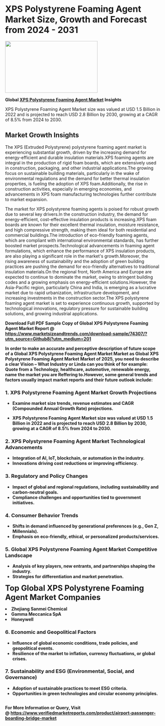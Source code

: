 <H1>XPS Polystyrene Foaming Agent Market Size, Growth and Forecast from 2024 - 2031</H1><img class="aligncenter size-medium wp-image-584254" src="https://thirdeyenews.in/wp-content/uploads/2024/09/Global-Market-Research-300x168.jpeg" alt="" width="300" height="168" /><p><strong>Global&nbsp;<a href="https://www.marketsizeandtrends.com/download-sample/74307/?utm_source=Github8j?utm_medium=201">XPS Polystyrene Foaming Agent Market</a> Insights</strong></p><p>XPS Polystyrene Foaming Agent Market size was valued at USD 1.5 Billion in 2022 and is projected to reach USD 2.8 Billion by 2030, growing at a CAGR of 8.5% from 2024 to 2030.</p><p><h2>Market Growth Insights</h2> <p>The XPS (Extruded Polystyrene) polystyrene foaming agent market is experiencing substantial growth, driven by the increasing demand for energy-efficient and durable insulation materials.XPS foaming agents are integral in the production of rigid foam boards, which are extensively used in construction, packaging, and other industrial applications.The growing focus on sustainable building materials, particularly in the wake of environmental regulations and the demand for better thermal insulation properties, is fueling the adoption of XPS foam.Additionally, the rise in construction activities, especially in emerging economies, and advancements in XPS foam manufacturing technologies further contribute to market expansion.</p> <p>The market for XPS polystyrene foaming agents is poised for robust growth due to several key drivers.In the construction industry, the demand for energy-efficient, cost-effective insulation products is increasing.XPS foam boards are known for their excellent thermal insulation, moisture resistance, and high compressive strength, making them ideal for both residential and commercial buildings.The introduction of eco-friendly foaming agents, which are compliant with international environmental standards, has further boosted market prospects.Technological advancements in foaming agent formulations, which enhance the performance of XPS insulation products, are also playing a significant role in the market's growth.Moreover, the rising awareness of sustainability and the adoption of green building practices are pushing the demand for eco-friendly alternatives to traditional insulation materials.On the regional front, North America and Europe are expected to continue to dominate the market, owing to stringent building codes and a growing emphasis on energy-efficient solutions.However, the Asia-Pacific region, particularly China and India, is emerging as a lucrative market due to rapid urbanization, infrastructure development, and increasing investments in the construction sector.The XPS polystyrene foaming agent market is set to experience continuous growth, supported by technological innovations, regulatory pressure for sustainable building solutions, and growing industrial applications.<strong></p><p><span class=""><strong>Download Full PDF Sample Copy of Global XPS Polystyrene Foaming Agent Market Report</strong> @ <a href="https://www.marketsizeandtrends.com/download-sample/74307/?utm_source=Github8j?utm_medium=201" target="_blank">https://www.marketsizeandtrends.com/download-sample/74307/?utm_source=Github8j?utm_medium=201</a></span></p><p>In order to make an accurate and perceptive description of future scope of a Global&nbsp;XPS Polystyrene Foaming Agent Market Market as Global&nbsp;XPS Polystyrene Foaming Agent Market Market of 2025, you need to describe a clear Vision &ndash; What Industry or Linda can you think of for example: Quote from a Technology, healthcare, automotive, renewable energy, name the market you are Reffering to.However, some general trends and factors usually impact market reports and their future outlook include:</p><h3>1.&nbsp;<strong>XPS Polystyrene Foaming Agent Market Growth Projections</strong></h3><ul><li>Examine market size trends, revenue estimates and CAGR (Compounded Annual Growth Rate) projections.</li><li><p>XPS Polystyrene Foaming Agent Market size was valued at USD 1.5 Billion in 2022 and is projected to reach USD 2.8 Billion by 2030, growing at a CAGR of 8.5% from 2024 to 2030.</p></li></ul><h3>2.&nbsp;<strong>XPS Polystyrene Foaming Agent Market Technological Advancements</strong></h3><ul><li>Integration of AI, IoT, blockchain, or automation in the industry.</li><li>Innovations driving cost reductions or improving efficiency.</li></ul><h3>3.&nbsp;<strong>Regulatory and Policy Changes</strong></h3><ul><li>Impact of global and regional regulations, including sustainability and carbon-neutral goals.</li><li>Compliance challenges and opportunities tied to government initiatives.</li></ul><h3>4.&nbsp;<strong>Consumer Behavior Trends</strong></h3><ul><li>Shifts in demand influenced by generational preferences (e.g., Gen Z, Millennials).</li><li>Emphasis on eco-friendly, ethical, or personalized products/services.</li></ul><h3>5.&nbsp;<strong>Global XPS Polystyrene Foaming Agent Market Competitive Landscape</strong></h3><ul><li>Analysis of key players, new entrants, and partnerships shaping the industry.</li><li>Strategies for differentiation and market penetration.</li></ul><p data-pm-slice="1 1 []"><span style="color: inherit; font-family: inherit; font-size: 25px;">Top Global XPS Polystyrene Foaming Agent Market Companies</span></p><div class="" data-test-id=""><p><li>Zhejiang Sanmei Chemical</li><li> Gamma Meccanica SpA</li><li> Honeywell</li></p></div><h3>6.&nbsp;<strong>Economic and Geopolitical Factors</strong></h3><ul><li>Influence of global economic conditions, trade policies, and geopolitical events.</li><li>Resilience of the market to inflation, currency fluctuations, or global crises.</li></ul><h3>7.&nbsp;<strong>Sustainability and ESG (Environmental, Social, and Governance)</strong></h3><ul><li>Adoption of sustainable practices to meet ESG criteria.</li><li>Opportunities in green technologies and circular economy principles.</li></ul><h2><strong style="font-size: 14px;">For More Information or Query, Visit @&nbsp;</strong><a style="background-color: #ffffff; font-size: 14px;" href="https://www.marketsizeandtrends.com/report/xps-polystyrene-foaming-agent-market/" target="_blank">https://www.verifiedmarketreports.com/product/airport-passenger-boarding-bridge-market</a></h2>